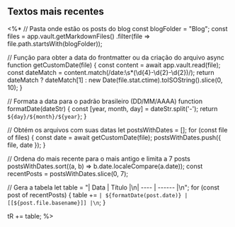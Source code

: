 ## Textos mais recentes
<%*
// Pasta onde estão os posts do blog
const blogFolder = "Blog";
const files = app.vault.getMarkdownFiles()
  .filter(file => file.path.startsWith(blogFolder));

// Função para obter a data do frontmatter ou da criação do arquivo
async function getCustomDate(file) {
  const content = await app.vault.read(file);
  const dateMatch = content.match(/date:\s*(\d{4}-\d{2}-\d{2})/);
  return dateMatch ? dateMatch[1] : new Date(file.stat.ctime).toISOString().slice(0, 10);
}

// Formata a data para o padrão brasileiro (DD/MM/AAAA)
function formatDate(dateStr) {
  const [year, month, day] = dateStr.split('-');
  return `${day}/${month}/${year}`;
}

// Obtém os arquivos com suas datas
let postsWithDates = [];
for (const file of files) {
  const date = await getCustomDate(file);
  postsWithDates.push({ file, date });
}

// Ordena do mais recente para o mais antigo e limita a 7 posts
postsWithDates.sort((a, b) => b.date.localeCompare(a.date));
const recentPosts = postsWithDates.slice(0, 7);

// Gera a tabela
let table = "| Data | Título |\n| ---- | ------ |\n";
for (const post of recentPosts) {
  table += `| ${formatDate(post.date)} | [[${post.file.basename}]] |\n`;
}

tR += table;
%>